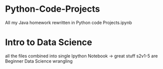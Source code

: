 # Python-Code-Projects
All my Java homework rewritten in Python code Projects.ipynb 
# Intro to Data Science 
all the files combined into single Ipython Notebook -> great stuff
s2v1-5 are Beginner Data Science wrangling
